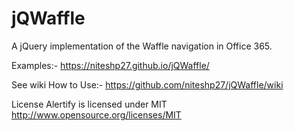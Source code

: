 # jQWaffle
A jQuery implementation of the Waffle navigation in Office 365.

Examples:-
https://niteshp27.github.io/jQWaffle/

See wiki How to Use:-
https://github.com/niteshp27/jQWaffle/wiki

License
Alertify is licensed under MIT http://www.opensource.org/licenses/MIT
